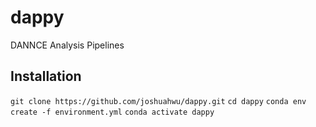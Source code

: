# dappy

DANNCE Analysis Pipelines

## Installation

`git clone https://github.com/joshuahwu/dappy.git`
`cd dappy`
`conda env create -f environment.yml`
`conda activate dappy`